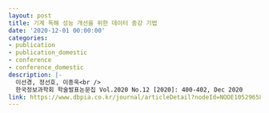 ```yaml
---
layout: post
title: 기계 독해 성능 개선을 위한 데이터 증강 기법
date: '2020-12-01 00:00:00'
categories:
- publication
- publication_domestic
- conference
- conference_domestic
description: |-
  이선경, 정선호, 이종욱<br />
  한국정보과학회 학술발표논문집 Vol.2020 No.12 [2020]: 400-402, Dec 2020
link: https://www.dbpia.co.kr/journal/articleDetail?nodeId=NODE10529658
---
```



